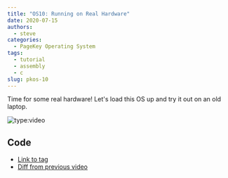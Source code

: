 ```yaml
---
title: "OS10: Running on Real Hardware"
date: 2020-07-15
authors:
  - steve
categories:
  - PageKey Operating System
tags:
  - tutorial
  - assembly
  - c
slug: pkos-10
---
```


Time for some real hardware! Let's load this OS up and try it out on an old laptop.

<!-- more -->

![type:video](https://www.youtube.com/embed/-V-eKSKwexs)

## Code

- [Link to tag](https://github.com/pagekeysolutions/pkos/releases/tag/vid%2Fos010)
- [Diff from previous video](https://github.com/pagekeysolutions/pkos/compare/vid/os009..vid/os010)
